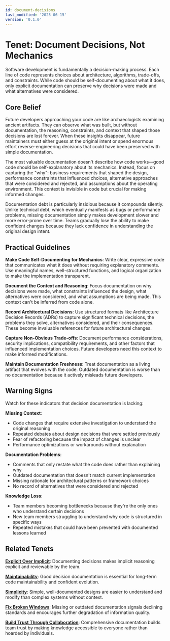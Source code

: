 ```yaml
---
id: document-decisions
last_modified: '2025-06-15'
version: '0.1.0'
---
```


# Tenet: Document Decisions, Not Mechanics

Software development is fundamentally a decision-making process. Each line of code represents choices about architecture, algorithms, trade-offs, and constraints. While code should be self-documenting about what it does, only explicit documentation can preserve why decisions were made and what alternatives were considered.

## Core Belief

Future developers approaching your code are like archaeologists examining ancient artifacts. They can observe what was built, but without documentation, the reasoning, constraints, and context that shaped those decisions are lost forever. When these insights disappear, future maintainers must either guess at the original intent or spend enormous effort reverse-engineering decisions that could have been preserved with simple documentation.

The most valuable documentation doesn't describe how code works—good code should be self-explanatory about its mechanics. Instead, focus on capturing the "why": business requirements that shaped the design, performance constraints that influenced choices, alternative approaches that were considered and rejected, and assumptions about the operating environment. This context is invisible in code but crucial for making informed changes.

Documentation debt is particularly insidious because it compounds silently. Unlike technical debt, which eventually manifests as bugs or performance problems, missing documentation simply makes development slower and more error-prone over time. Teams gradually lose the ability to make confident changes because they lack confidence in understanding the original design intent.

## Practical Guidelines

**Make Code Self-Documenting for Mechanics**: Write clear, expressive code that communicates what it does without requiring explanatory comments. Use meaningful names, well-structured functions, and logical organization to make the implementation transparent.

**Document the Context and Reasoning**: Focus documentation on why decisions were made, what constraints influenced the design, what alternatives were considered, and what assumptions are being made. This context can't be inferred from code alone.

**Record Architectural Decisions**: Use structured formats like Architecture Decision Records (ADRs) to capture significant technical decisions, the problems they solve, alternatives considered, and their consequences. These become invaluable references for future architectural changes.

**Capture Non-Obvious Trade-offs**: Document performance considerations, security implications, compatibility requirements, and other factors that influenced implementation choices. Future developers need this context to make informed modifications.

**Maintain Documentation Freshness**: Treat documentation as a living artifact that evolves with the code. Outdated documentation is worse than no documentation because it actively misleads future developers.

## Warning Signs

Watch for these indicators that decision documentation is lacking:

**Missing Context**:
- Code changes that require extensive investigation to understand the original reasoning
- Repeated debates about design decisions that were settled previously
- Fear of refactoring because the impact of changes is unclear
- Performance optimizations or workarounds without explanation

**Documentation Problems**:
- Comments that only restate what the code does rather than explaining why
- Outdated documentation that doesn't match current implementation
- Missing rationale for architectural patterns or framework choices
- No record of alternatives that were considered and rejected

**Knowledge Loss**:
- Team members becoming bottlenecks because they're the only ones who understand certain decisions
- New team members struggling to understand why code is structured in specific ways
- Repeated mistakes that could have been prevented with documented lessons learned

## Related Tenets

**[Explicit Over Implicit](explicit-over-implicit.md)**: Documenting decisions makes implicit reasoning explicit and reviewable by the team.

**[Maintainability](maintainability.md)**: Good decision documentation is essential for long-term code maintainability and confident evolution.

**[Simplicity](simplicity.md)**: Simple, well-documented designs are easier to understand and modify than complex systems without context.

**[Fix Broken Windows](fix-broken-windows.md)**: Missing or outdated documentation signals declining standards and encourages further degradation of information quality.

**[Build Trust Through Collaboration](build-trust-through-collaboration.md)**: Comprehensive documentation builds team trust by making knowledge accessible to everyone rather than hoarded by individuals.
